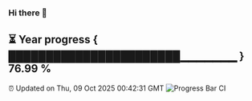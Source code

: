 ### Hi there 👋
⏳ Year progress { ███████████████████████▁▁▁▁▁▁▁ } 76.99 %
---
⏰ Updated on Thu, 09 Oct 2025 00:42:31 GMT
![Progress Bar CI](https://github.com/Moyi321/Moyi321/workflows/Progress%20Bar%20CI/badge.svg)
